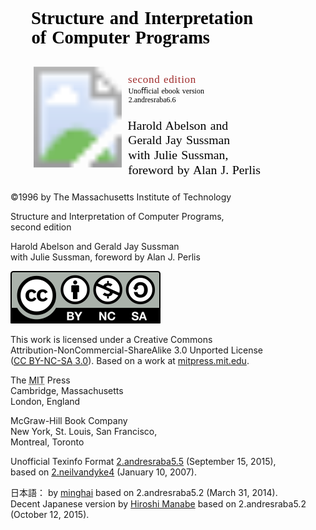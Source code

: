 <svg xmlns:dc="http://purl.org/dc/elements/1.1/" xmlns:cc="http://creativecommons.org/ns#" xmlns:rdf="http://www.w3.org/1999/02/22-rdf-syntax-ns#" xmlns:svg="http://www.w3.org/2000/svg" xmlns="http://www.w3.org/2000/svg" xmlns:xlink="http://www.w3.org/1999/xlink" version="1.1" preserveAspectRatio="xMinYMin meet" viewBox="0 250 740 420" id="svg2" style="display:inline;enable-background:new">
  <defs id="defs4">
    <filter x="0" y="0" width="1" height="1" color-interpolation-filters="sRGB" id="filter4141">
      <feColorMatrix values="0" type="saturate" id="feColorMatrix4143"/>
    </filter>
  </defs>
  <metadata id="metadata7">
</metadata>
  <g id="layer4" style="display:none">
    <path d="m 20,3 0,850" id="path7396" style="fill:none;stroke:#000000;stroke-width:1px;stroke-linecap:butt;stroke-linejoin:miter;stroke-opacity:1;display:inline;enable-background:new"/>
    <path d="m 36.211155,202.36211 0,283.66628" transform="translate(0,-199.36211)" id="path7396-4" style="fill:none;stroke:#000000;stroke-width:0.76005882px;stroke-linecap:butt;stroke-linejoin:miter;stroke-opacity:1;display:inline;enable-background:new"/>
    <path d="m 35.714289,769.10039 0,283.66631" transform="translate(0,-199.36211)" id="path7396-4-2" style="fill:none;stroke:#000000;stroke-width:0.76005882px;stroke-linecap:butt;stroke-linejoin:miter;stroke-opacity:1;display:inline;enable-background:new"/>
  </g>
  <g transform="translate(0,-199.36211)" id="layer1" style="display:inline">
    <text x="48.288597" y="500.63922" id="text2985" xml:space="preserve" style="font-size:36px;font-style:normal;font-variant:normal;font-weight:normal;font-stretch:normal;text-align:start;line-height:110.00000238%;letter-spacing:0px;word-spacing:0px;text-anchor:start;fill:#000000;fill-opacity:1;stroke:none;font-family:Alegreya;-inkscape-font-specification:Alegreya"><tspan x="48.288597" y="500.63922" dx="0 0 0 0 0 0 0 -0.5 0 0 0 0 0 0 0 0 0 0 0 0 -0.5 0 0 0 0 0 0 0" id="tspan2987" style="font-size:42px;font-style:normal;font-variant:normal;font-weight:bold;font-stretch:normal;line-height:110.00000238%;word-spacing:3px;fill:#000000;fill-opacity:1;font-family:Linux Biolinum O;-inkscape-font-specification:Linux Biolinum O Bold">Structure and Interpretation</tspan><tspan x="48.288597" y="546.83923" dx="0 0 0 0 0 0 0 0 0 0 0 0 0 0 0 0 -0.5 0 0 -0.5" id="tspan2989" style="font-size:42px;font-style:normal;font-variant:normal;font-weight:bold;font-stretch:normal;line-height:110.00000238%;word-spacing:2px;fill:#000000;fill-opacity:1;font-family:Linux Biolinum O;-inkscape-font-specification:Linux Biolinum O Bold"><tspan dx="1 0 0 0 -0.5 0 0 0 0 0 -0.5" id="tspan3082" style="font-size:42px;font-style:normal;font-variant:normal;font-weight:bold;font-stretch:normal;line-height:110.00000238%;word-spacing:2.5px;fill:#000000;fill-opacity:1;font-family:Linux Biolinum O;-inkscape-font-specification:Linux Biolinum O Bold">of Computer Programs</tspan></text>
    <text x="276.42462" y="748.46985" id="text4059" xml:space="preserve" style="font-size:24px;font-style:normal;font-variant:normal;font-weight:normal;font-stretch:normal;text-align:start;line-height:120.00000477%;letter-spacing:0px;word-spacing:0px;text-anchor:start;fill:#000000;fill-opacity:1;stroke:none;font-family:Alegreya;-inkscape-font-specification:Alegreya"><tspan x="276.42462" y="748.46985" dx="-1.25 0 0 0 0 0 0 0 0 0 0 0 0 0 0 0 0 0 0" id="tspan4063" style="font-size:29px;font-style:normal;font-variant:normal;font-weight:normal;font-stretch:normal;line-height:120.00000477%;word-spacing:2px;fill:#000000;fill-opacity:1;font-family:Linux Libertine O;-inkscape-font-specification:Linux Libertine O">Harold Abelson and </tspan><tspan x="276.42462" y="783.26984" id="tspan7238" style="font-size:29px;font-style:normal;font-variant:normal;font-weight:normal;font-stretch:normal;line-height:120.00000477%;word-spacing:2px;fill:#000000;fill-opacity:1;font-family:Linux Libertine O;-inkscape-font-specification:Linux Libertine O">Gerald Jay Sussman</tspan><tspan x="276.42462" y="818.06982" id="tspan4069" style="font-size:29px;font-style:normal;font-variant:normal;font-weight:normal;font-stretch:normal;line-height:120.00000477%;word-spacing:2px;fill:#000000;fill-opacity:1;font-family:Linux Libertine O;-inkscape-font-specification:Linux Libertine O">with Julie Sussman, </tspan><tspan x="276.42462" y="852.86987" id="tspan7240" style="font-size:29px;font-style:normal;font-variant:normal;font-weight:normal;font-stretch:normal;line-height:120.00000477%;word-spacing:2px;fill:#000000;fill-opacity:1;font-family:Linux Libertine O;-inkscape-font-specification:Linux Libertine O">foreword by Alan <tspan id="tspan7244" style="font-style:normal;font-variant:normal;font-weight:normal;font-stretch:normal;word-spacing:1px;fill:#000000;fill-opacity:1;font-family:Linux Libertine O;-inkscape-font-specification:Linux Libertine O">J. Perlis</tspan></text>
    <text x="276.20007" y="663.35364" id="text5884" xml:space="preserve" style="font-size:26px;font-style:normal;font-variant:normal;font-weight:normal;font-stretch:normal;text-align:start;line-height:120.00000477%;letter-spacing:0px;word-spacing:0px;text-anchor:start;fill:#000000;fill-opacity:1;stroke:none;font-family:Alegreya;-inkscape-font-specification:Alegreya"><tspan x="276.20007" y="663.35364" dx="0 0 0 0 0 0 0 0 0" dy="0 0 0 0 0 0 0 0 0" id="tspan5892" style="font-size:17.60000038px;font-style:normal;font-variant:normal;font-weight:normal;font-stretch:normal;line-height:120.00000477%;word-spacing:1.29999995px;fill:#000000;fill-opacity:1;font-family:Linux Libertine O;-inkscape-font-specification:Linux Libertine O"><tspan dx="0.5" id="tspan3026" style="font-size:17.60000038px;font-style:normal;font-variant:normal;font-weight:normal;font-stretch:normal;word-spacing:1.29999995px;fill:#000000;fill-opacity:1;font-family:Linux Libertine O;-inkscape-font-specification:Linux Libertine O">Unoﬃcial ebook version </tspan><tspan x="276.20007" y="684.47363" dx="1" id="tspan7192" style="font-size:17.60000038px;font-style:normal;font-variant:normal;font-weight:normal;font-stretch:normal;line-height:120.00000477%;word-spacing:1.29999995px;fill:#000000;fill-opacity:1;font-family:Linux Libertine O;-inkscape-font-specification:Linux Libertine O">2.andresraba6.6</tspan></text>
    <text x="276.0762" y="639.08075" id="text5896" xml:space="preserve" style="font-size:26px;font-style:normal;font-variant:normal;font-weight:normal;font-stretch:normal;text-align:start;line-height:125%;letter-spacing:0px;word-spacing:0px;text-anchor:start;fill:#000000;fill-opacity:1;stroke:none;font-family:Alegreya;-inkscape-font-specification:Alegreya"><tspan x="276.0762" y="639.08075" dx="0 1 1 1 1 1 0 1 1 1 1 1 1 1" id="tspan5898" style="font-size:25px;font-style:normal;font-variant:normal;font-weight:normal;font-stretch:normal;word-spacing:1.79999995px;fill:#a02c2c;fill-opacity:1;font-family:Linux Libertine Capitals O;-inkscape-font-specification:Linux Libertine Capitals O">second edition</tspan></text>
  </g>
  <g transform="translate(0,-199.36211)" id="layer3" style="opacity:0.8;display:inline">
    <image xlink:href="../html/fig/bookwheel.jpg" id="image7052" height="300.42499" width="206.97501" y="568.92511" x="54.313999"/>
  </g>
  <g transform="translate(0,-199.36211)" id="layer2" style="display:none">
    <path d="m 284,590.36211 0,280" id="path7232" style="opacity:0.8;fill:none;stroke:#000000;stroke-width:1px;stroke-linecap:butt;stroke-linejoin:miter;stroke-opacity:1;display:inline;enable-background:new"/>
    <path d="m 490,623.79068 -360,0" id="path7254" style="opacity:0.8;fill:none;stroke:#000000;stroke-width:1px;stroke-linecap:butt;stroke-linejoin:miter;stroke-opacity:1;display:inline;enable-background:new"/>
    <path d="m 40,573 0,280" transform="translate(0,199.36211)" id="path7334" style="opacity:0.8;fill:none;stroke:#000000;stroke-width:1px;stroke-linecap:butt;stroke-linejoin:miter;stroke-opacity:1;display:inline;enable-background:new"/>
    <path d="m 40,202.36211 0,280" id="path7334-0" style="opacity:0.8;fill:none;stroke:#000000;stroke-width:1px;stroke-linecap:butt;stroke-linejoin:miter;stroke-opacity:1;display:inline;enable-background:new"/>
    <path d="m 488.71429,686.98974 -360,0" id="path7254-5" style="opacity:0.8;fill:none;stroke:#000000;stroke-width:1px;stroke-linecap:butt;stroke-linejoin:miter;stroke-opacity:1;display:inline;enable-background:new"/>
    <path d="m 523.14285,772.36211 0,279.99999" id="path7334-6" style="opacity:0.8;fill:none;stroke:#000000;stroke-width:1px;stroke-linecap:butt;stroke-linejoin:miter;stroke-opacity:1;display:inline;enable-background:new"/>
    <path d="m 522.71429,856.50497 -360,0" id="path7254-8" style="opacity:0.8;fill:none;stroke:#000000;stroke-width:1px;stroke-linecap:butt;stroke-linejoin:miter;stroke-opacity:1;display:inline;enable-background:new"/>
    <path d="m 522.85714,726.64782 -360,0" id="path7254-8-7" style="opacity:0.8;fill:none;stroke:#000000;stroke-width:1px;stroke-linecap:butt;stroke-linejoin:miter;stroke-opacity:1;display:inline;enable-background:new"/>
    <path d="m 52,273 0,440" transform="translate(0,199.36211)" id="path7604" style="fill:none;stroke:#000000;stroke-width:1px;stroke-linecap:butt;stroke-linejoin:miter;stroke-opacity:1;display:inline;enable-background:new"/>
    <path d="m 462.90241,590.12345 0,280" id="path7232-6" style="opacity:0.8;fill:none;stroke:#000000;stroke-width:1px;stroke-linecap:butt;stroke-linejoin:miter;stroke-opacity:1;display:inline;enable-background:new"/>
    <path d="M 50,253 0,253" transform="translate(0,199.36211)" id="path3038" style="opacity:0.8;fill:none;stroke:#000000;stroke-width:1px;stroke-linecap:butt;stroke-linejoin:miter;stroke-opacity:1;display:inline;enable-background:new"/>
    <path d="m 640,452.36211 -50,0" id="path3038-6" style="opacity:0.8;fill:none;stroke:#000000;stroke-width:1px;stroke-linecap:butt;stroke-linejoin:miter;stroke-opacity:1;display:inline;enable-background:new"/>
  </g>
</svg>

©1996 by The Massachusetts Institute of Technology

Structure and Interpretation of Computer Programs,  
second edition

Harold Abelson and Gerald Jay Sussman  
with Julie Sussman, foreword by Alan J. Perlis


![CC BY-NC-SA](../html/fig/cc-by-nc-sa_icon.svg "CC BY-NC-SA")

This work is licensed under a Creative Commons  
Attribution-NonCommercial-ShareAlike 3.0 Unported License  
([<abbr title="CC BY-NC-SA">CC BY-NC-SA</abbr> 3.0](http://creativecommons.org/licenses/by-nc-sa/3.0/)).
Based on a work at [mitpress.mit.edu](http://mitpress.mit.edu/sicp/).

The <abbr title="MIT">MIT</abbr> Press  
Cambridge, Massachusetts  
London, England

McGraw-Hill Book Company  
New York, St. Louis, San Francisco,  
Montreal, Toronto

Unofficial Texinfo Format [2.andresraba5.5](http://sicpebook.wordpress.com) (September 15, 2015),  
based on [2.neilvandyke4](http://www.neilvandyke.org/sicp-texi/) (January 10, 2007).

日本語： by [minghai](http://github.com/minghai/sicp-pdf/) based on 2.andresraba5.2 (March 31, 2014).  
Decent Japanese version by [Hiroshi Manabe](http://github.com/hiroshi-manabe/sicp-pdf/) based on 2.andresraba5.2 (October 12, 2015).